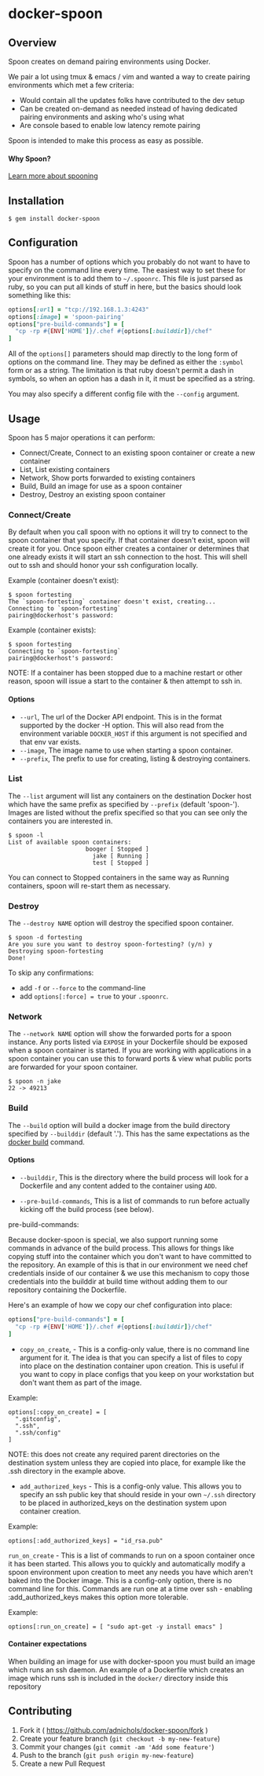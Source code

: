 # docker-spoon

## Overview
Spoon creates on demand pairing environments using Docker.

We pair a lot using tmux & emacs / vim and wanted a way to create
pairing environments which met a few criteria:

- Would contain all the updates folks have contributed to the dev setup
- Can be created on-demand as needed instead of having dedicated pairing
  environments and asking who's using what
- Are console based to enable low latency remote pairing

Spoon is intended to make this process as easy as possible.

#### Why Spoon?
[Learn more about spooning](https://www.youtube.com/watch?v=dYBjVTMUQY0)

## Installation

```
$ gem install docker-spoon
```

## Configuration

Spoon has a number of options which you probably do not want to have to
specify on the command line every time. The easiest way to set these for
your environment is to add them to `~/.spoonrc`. This file is just
parsed as ruby, so you can put all kinds of stuff in here, but the
basics should look something like this:

```ruby
options[:url] = "tcp://192.168.1.3:4243"
options[:image] = 'spoon-pairing'
options["pre-build-commands"] = [
  "cp -rp #{ENV['HOME']}/.chef #{options[:builddir]}/chef"
]
```

All of the `options[]` parameters should map directly to the long form
of options on the command line. They may be defined as either the
`:symbol` form or as a string. The limitation is that ruby doesn't
permit a dash in symbols, so when an option has a dash in it, it must be
specified as a string.

You may also specify a different config file with the `--config`
argument.

## Usage

Spoon has 5 major operations it can perform:

- Connect/Create, Connect to an existing spoon container or create a new
  container
- List, List existing containers
- Network, Show ports forwarded to existing containers
- Build, Build an image for use as a spoon container
- Destroy, Destroy an existing spoon container

### Connect/Create

By default when you call spoon with no options it will try to connect to
the spoon container that you specify. If that container doesn't exist,
spoon will create it for you. Once spoon either creates a container or
determines that one already exists it will start an ssh connection to
the host. This will shell out to ssh and should honor your ssh
configuration locally.

Example (container doesn't exist):
```shell
$ spoon fortesting
The `spoon-fortesting` container doesn't exist, creating...
Connecting to `spoon-fortesting`
pairing@dockerhost's password:
```

Example (container exists):
```shell
$ spoon fortesting
Connecting to `spoon-fortesting`
pairing@dockerhost's password:
```

NOTE: If a container has been stopped due to a machine restart or other
reason, spoon will issue a start to the container & then attempt to ssh
in.

#### Options

- `--url`, The url of the Docker API endpoint. This is in the format
  supported by the docker -H option. This will also read from the
  environment variable `DOCKER_HOST` if this argument is not specified
  and that env var exists.
- `--image`, The image name to use when starting a spoon container.
- `--prefix`, The prefix to use for creating, listing & destroying
  containers.

### List

The `--list` argument will list any containers on the destination Docker
host which have the same prefix as specified by `--prefix` (default
'spoon-'). Images are listed without the prefix specified so that you
can see only the containers you are interested in.

```shell
$ spoon -l
List of available spoon containers:
                      booger [ Stopped ]
                        jake [ Running ]
                        test [ Stopped ]
```

You can connect to Stopped containers in the same way as Running
containers, spoon will re-start them as necessary.

### Destroy

The `--destroy NAME` option will destroy the specified spoon container.

```shell
$ spoon -d fortesting
Are you sure you want to destroy spoon-fortesting? (y/n) y
Destroying spoon-fortesting
Done!
```

To skip any confirmations:

  * add `-f` or `--force` to the command-line
  * add `options[:force] = true` to your `.spoonrc`.

### Network

The `--network NAME` option will show the forwarded ports for a spoon
instance. Any ports listed via `EXPOSE` in your Dockerfile should be
exposed when a spoon container is started. If you are working with
applications in a spoon container you can use this to forward ports &
view what public ports are forwarded for your spoon container.

```
$ spoon -n jake
22 -> 49213
```

### Build

The `--build` option will build a docker image from the build directory
specified by `--builddir` (default '.'). This has the same expectations
as the [docker
build](https://docs.docker.com/reference/commandline/cli/#build)
command.

#### Options

- `--builddir`, This is the directory where the build process will look
  for a Dockerfile and any content added to the container using `ADD`.

- `--pre-build-commands`, This is a list of commands to run before
  actually kicking off the build process (see below).

pre-build-commands:

Because docker-spoon is special, we also support running some
commands in advance of the build process. This allows for things like
copying stuff into the container which you don't want to have committed
to the repository. An example of this is that in our environment we need
chef credentials inside of our container & we use this mechanism to copy
those credentials into the builddir at build time without adding them to
our repository containing the Dockerfile.

Here's an example of how we copy our chef configuration into place:
```ruby
options["pre-build-commands"] = [
  "cp -rp #{ENV['HOME']}/.chef #{options[:builddir]}/chef"
]
```

- `copy_on_create`, - This is a config-only value, there is no command
  line argument for it. The idea is that you can specify a list of files
  to copy into place on the destination container upon creation. This is
  useful if you want to copy in place configs that you keep on your
  workstation but don't want them as part of the image.

Example:
```
options[:copy_on_create] = [
  ".gitconfig",
  ".ssh",
  ".ssh/config"
]
```
NOTE: this does not create any required parent directories on the
destination system unless they are copied into place, for example like
the .ssh directory in the example above.

- `add_authorized_keys` - This is a config-only value. This allows you
  to specify an ssh public key that should reside in your own `~/.ssh`
  directory to be placed in authorized_keys on the destination system
  upon container creation.

Example:
```
options[:add_authorized_keys] = "id_rsa.pub"
```

  `run_on_create` - This is a list of commands to run on a spoon container
  once it has been started. This allows you to quickly and automatically
  modify a spoon environment upon creation to meet any needs you have
  which aren't baked into the Docker image. This is a config-only
	option, there is no command line for this. Commands are run one at a
	time over ssh - enabling :add_authorized_keys makes this option more
	tolerable.

Example:
```
options[:run_on_create] = [ "sudo apt-get -y install emacs" ]
```

#### Container expectations

When building an image for use with docker-spoon you must build an
image which runs an ssh daemon. An example of a Dockerfile which
creates an image which runs ssh is included in the `docker/`
directory inside this repository

## Contributing

1. Fork it ( https://github.com/adnichols/docker-spoon/fork )
2. Create your feature branch (`git checkout -b my-new-feature`)
3. Commit your changes (`git commit -am 'Add some feature'`)
4. Push to the branch (`git push origin my-new-feature`)
5. Create a new Pull Request


